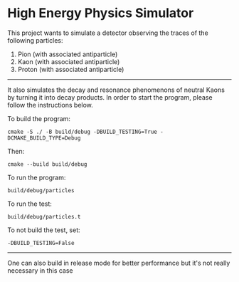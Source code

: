 # High Energy Physics Simulator

This project wants to simulate a detector observing the traces of the following particles:

1. Pion (with associated antiparticle)
2. Kaon (with associated antiparticle)
3. Proton (with associated antiparticle)
---
It also simulates the decay and resonance phenomenons of neutral Kaons by turning it into decay products. In order to start the program, please follow the instructions below. 

To build the program:

```
cmake -S ./ -B build/debug -DBUILD_TESTING=True -DCMAKE_BUILD_TYPE=Debug
```

Then:

```
cmake --build build/debug
```

To run the program:

```
build/debug/particles
```

To run the test:

```
build/debug/particles.t
```

To not build the test, set:

```
-DBUILD_TESTING=False
```
----
One can also build in release mode for better performance but it's not really necessary in this case